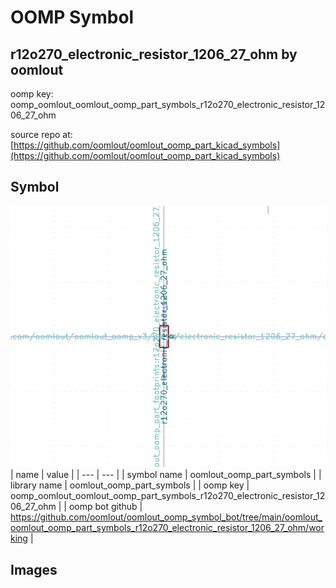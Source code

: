 # OOMP Symbol  
## r12o270_electronic_resistor_1206_27_ohm  by oomlout  
  
oomp key: oomp_oomlout_oomlout_oomp_part_symbols_r12o270_electronic_resistor_1206_27_ohm  
  
source repo at: [https://github.com/oomlout/oomlout_oomp_part_kicad_symbols](https://github.com/oomlout/oomlout_oomp_part_kicad_symbols)  
## Symbol  
  
[![working.png](working_600.png)](working.png)  
| name | value | 
| --- | --- | 
| symbol name | oomlout_oomp_part_symbols | 
| library name | oomlout_oomp_part_symbols | 
| oomp key | oomp_oomlout_oomlout_oomp_part_symbols_r12o270_electronic_resistor_1206_27_ohm | 
| oomp bot github | https://github.com/oomlout/oomlout_oomp_symbol_bot/tree/main/oomlout_oomlout_oomp_part_symbols_r12o270_electronic_resistor_1206_27_ohm/working | 
## Images  
